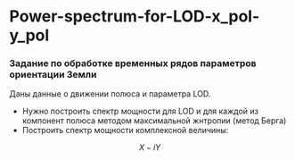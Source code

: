 # Power-spectrum-for-LOD-x_pol-y_pol
### Задание по обработке временных рядов параметров ориентации Земли

Даны данные о движении полюса и параметра LOD. 
* Нужно построить спектр мощности для LOD и для каждой из компонент полюса методом максимальной жнтропии (метод Берга)
* Построить спектр мощности комплексной величины:

$$ X-iY $$
